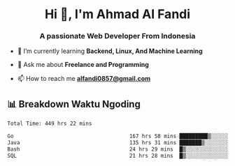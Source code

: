<h1 align="center">Hi 👋, I'm Ahmad Al Fandi</h1>
<h3 align="center">A passionate Web Developer From Indonesia</h3>

- 🌱 I’m currently learning **Backend, Linux, And Machine Learning**

- 💬 Ask me about **Freelance and Programming**

- 📫 How to reach me **<alfandi0857@gmail.com>**


## 📊 Breakdown Waktu Ngoding

<!--START_SECTION:waka-->

```txt
Total Time: 449 hrs 22 mins

Go                                     167 hrs 58 mins █████████▒░░░░░░░░░░░░░░░   37.03 %
Java                                   135 hrs 31 mins ███████▒░░░░░░░░░░░░░░░░░   29.88 %
Bash                                   24 hrs 29 mins  █▒░░░░░░░░░░░░░░░░░░░░░░░   05.40 %
SQL                                    21 hrs 28 mins  █▒░░░░░░░░░░░░░░░░░░░░░░░   04.73 %
```

<!--END_SECTION:waka-->
